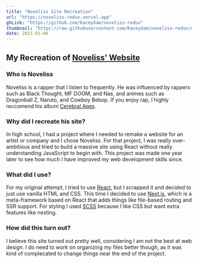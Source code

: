 ```yaml
---
title: "Noveliss Site Recreation"
url: "https://noveliss-redux.vercel.app"
ghLink: "https://github.com/KaceyXam/noveliss-redux"
thumbnail: "https://raw.githubusercontent.com/KaceyXam/noveliss-redux/main/noveliss-recreation.jpg"
date: 2023-01-06
---
```


## My Recreation of [Noveliss' Website](https://www.noveliss.com)

### Who is Noveliss

Noveliss is a rapper that I listen to frequently. He was influenced by rappers such as Black Thought, MF DOOM, and Nas, and animes such as Dragonball Z, Naruto, and Cowboy Bebop. If you enjoy rap, I highly reccomend his album [Cerebral Apex](https://noveliss.bandcamp.com/album/cerebral-apex).

### Why did I recreate his site?

In high school, I had a project where I needed to remake a website for an artist or company and I chose Noveliss. For that project, I was really over-ambitious and tried to build a massive site using React without really understanding JavaScript to begin with. This project was made one year later to see how much I have improved my web development skills since.

### What did I use?

For my original attempt, I tried to use [React](https://react.dev/), but I scrapped it and decided to just use vanilla HTML and CSS. This time I decided to use [Next.js](https://nextjs.org/), which is a meta-framework based on React that adds things like file-based routing and SSR support. For styling I used [SCSS](https://sass-lang.com/) because I like CSS but want extra features like nesting.

### How did this turn out?

I believe this site turned out pretty well, considering I am not the best at web design. I do need to work on organizing my files better though, as it was kind of complecated to change things near the end of the project.
